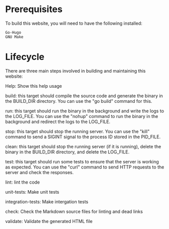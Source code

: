 # Prerequisites

To build this website, you will need to have the following installed:

    Go-Hugo
    GNU Make

# Lifecycle

There are three main steps involved in building and maintaining this website:

Help: Show this help usage 

build: this target should compile the source code and generate the binary in the BUILD_DIR directory. You can use the "go build" command for this.

run: this target should run the binary in the background and write the logs to the LOG_FILE. You can use the "nohup" command to run the binary in the background and redirect the logs to the LOG_FILE.

stop: this target should stop the running server. You can use the "kill" command to send a SIGINT signal to the process ID stored in the PID_FILE.

clean: this target should stop the running server (if it is running), delete the binary in the BUILD_DIR directory, and delete the LOG_FILE.

test: this target should run some tests to ensure that the server is working as expected. You can use the "curl" command to send HTTP requests to the server and check the responses.

lint: lint the code

unit-tests: Make unit tests

integration-tests: Make intergation tests

check: Check the Markdown source files for linting and dead links

validate: Validate the generated HTML file

